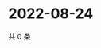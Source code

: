 # 2022-08-24

共 0 条

<!-- BEGIN WEIBO -->
<!-- 最后更新时间 Wed Aug 24 2022 12:06:40 GMT+0800 (China Standard Time) -->

<!-- END WEIBO -->
